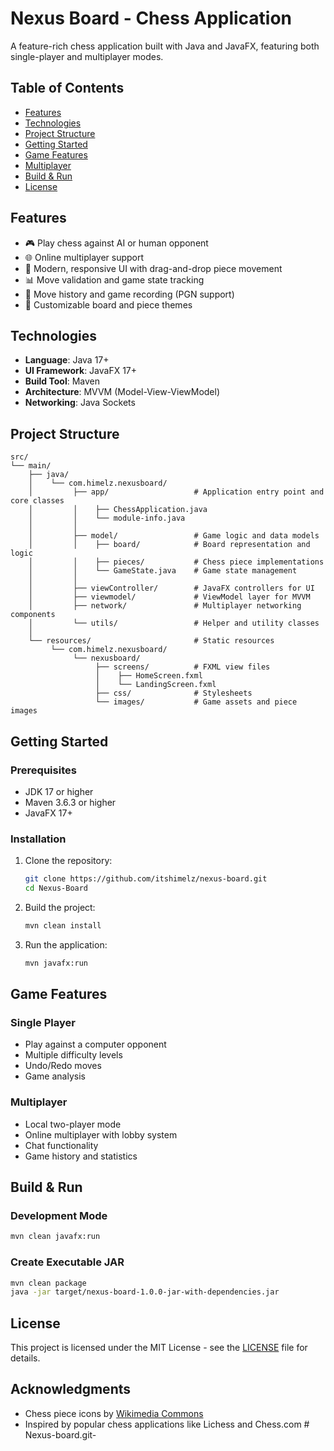 # Nexus Board - Chess Application

A feature-rich chess application built with Java and JavaFX, featuring both single-player and multiplayer modes.

## Table of Contents
- [Features](#features)
- [Technologies](#technologies)
- [Project Structure](#project-structure)
- [Getting Started](#getting-started)
- [Game Features](#game-features)
- [Multiplayer](#multiplayer)
- [Build & Run](#build--run)
- [License](#license)

## Features

- 🎮 Play chess against AI or human opponent
- 🌐 Online multiplayer support
- 🎨 Modern, responsive UI with drag-and-drop piece movement
- 📊 Move validation and game state tracking
- 📝 Move history and game recording (PGN support)
- 🎨 Customizable board and piece themes

## Technologies

- **Language**: Java 17+
- **UI Framework**: JavaFX 17+
- **Build Tool**: Maven
- **Architecture**: MVVM (Model-View-ViewModel)
- **Networking**: Java Sockets

## Project Structure

```
src/
└── main/
    ├── java/
    │    └── com.himelz.nexusboard/
    │         ├── app/                   # Application entry point and core classes
    │         │    ├── ChessApplication.java
    │         │    └── module-info.java
    │         │
    │         ├── model/                 # Game logic and data models
    │         │    ├── board/            # Board representation and logic
    │         │    ├── pieces/           # Chess piece implementations
    │         │    └── GameState.java    # Game state management
    │         │
    │         ├── viewController/        # JavaFX controllers for UI
    │         ├── viewmodel/             # ViewModel layer for MVVM
    │         ├── network/               # Multiplayer networking components
    │         └── utils/                 # Helper and utility classes
    │
    └── resources/                       # Static resources
         └── com.himelz.nexusboard/
              └── nexusboard/
                   ├── screens/          # FXML view files
                   │    ├── HomeScreen.fxml
                   │    └── LandingScreen.fxml
                   ├── css/              # Stylesheets
                   └── images/           # Game assets and piece images
```

## Getting Started

### Prerequisites
- JDK 17 or higher
- Maven 3.6.3 or higher
- JavaFX 17+

### Installation
1. Clone the repository:
   ```bash
   git clone https://github.com/itshimelz/nexus-board.git
   cd Nexus-Board
   ```

2. Build the project:
   ```bash
   mvn clean install
   ```

3. Run the application:
   ```bash
   mvn javafx:run
   ```

## Game Features

### Single Player
- Play against a computer opponent
- Multiple difficulty levels
- Undo/Redo moves
- Game analysis

### Multiplayer
- Local two-player mode
- Online multiplayer with lobby system
- Chat functionality
- Game history and statistics

## Build & Run

### Development Mode
```bash
mvn clean javafx:run
```

### Create Executable JAR
```bash
mvn clean package
java -jar target/nexus-board-1.0.0-jar-with-dependencies.jar
```

## License

This project is licensed under the MIT License - see the [LICENSE](LICENSE) file for details.

## Acknowledgments
- Chess piece icons by [Wikimedia Commons](https://commons.wikimedia.org/wiki/Category:SVG_chess_pieces)
- Inspired by popular chess applications like Lichess and Chess.com
#   N e x u s - b o a r d . g i t -  
 